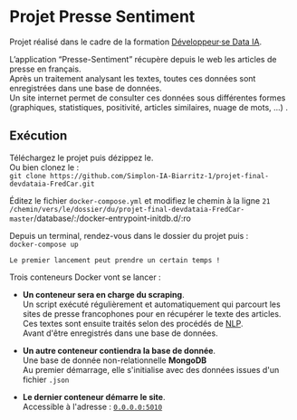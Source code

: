 # Projet **Presse Sentiment**

Projet réalisé dans le cadre de la formation [Développeur·se Data IA](https://simplon.co/formation/ecole-ia-microsoft/23).

L’application “Presse-Sentiment” récupère depuis le web les articles de presse en français.   
Après un traitement analysant les textes, toutes ces données sont enregistrées dans une base de données.    
Un site internet permet de consulter ces données sous différentes formes (graphiques, statistiques, positivité, articles similaires, nuage de mots, ...) .     

## Exécution
Téléchargez le projet puis dézippez le.  
Ou bien clonez le :   
```git clone https://github.com/Simplon-IA-Biarritz-1/projet-final-devdataia-FredCar.git```  

Éditez le fichier ```docker-compose.yml``` et modifiez le chemin à la ligne ```21```       
```/chemin/vers/le/dossier/du/projet-final-devdataia-FredCar-master```/database/:/docker-entrypoint-initdb.d/:ro  

Depuis un terminal, rendez-vous dans le dossier du projet puis :  
```docker-compose up```

    Le premier lancement peut prendre un certain temps !   

Trois conteneurs Docker vont se lancer :   

- **Un conteneur sera en charge du scraping**.   
Un script exécuté régulièrement et automatiquement qui parcourt 
les sites de presse francophones pour en récupérer le texte des articles.  
Ces textes sont ensuite traités selon des procédés de [NLP](https://fr.wikipedia.org/wiki/Traitement_automatique_du_langage_naturel).  
Avant d'être enregistrés dans une base de données.

- **Un autre conteneur contiendra la base de donnée**.    
Une base de donnée non-relationnelle **MongoDB**  
Au premier démarrage, elle s'initialise avec des données issues d'un fichier ```.json```

- **Le dernier conteneur démarre le site**.   
Accessible à l'adresse : [```0.0.0.0:5010```](0.0.0.0:5010)